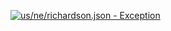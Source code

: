 [![us/ne/richardson.json - Exception](https://img.shields.io/badge/us/ne/richardson.json-Exception-red)](https://github.com/openaddresses/openaddresses/tree/master/sources/us/ne/richardson.json)